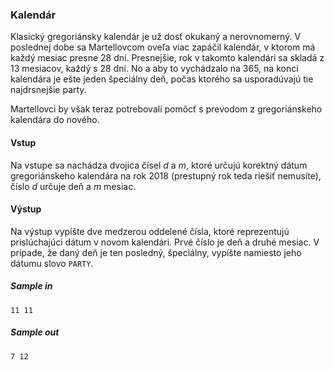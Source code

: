 ### Kalendár
Klasický gregoriánsky kalendár je už dosť okukaný a nerovnomerný. V poslednej dobe sa Martellovcom oveľa viac zapáčil kalendár, v ktorom má každý mesiac presne 28 dní. Presnejšie, rok v takomto kalendári sa skladá z 13 mesiacov, každý s 28 dni. No a aby to vychádzalo na 365, na konci kalendára je ešte jeden špeciálny deň, počas ktorého sa usporadúvajú tie najdrsnejšie party.

Martellovci by však teraz potrebovali pomôcť s prevodom z gregoriánskeho kalendára do nového.

#### Vstup
Na vstupe sa nachádza dvojica čísel $d$ a $m$, ktoré určujú korektný dátum gregoriánskeho kalendára na rok 2018 (prestupný rok teda riešiť nemusíte), číslo $d$ určuje deň a $m$ mesiac.

#### Výstup
Na výstup vypíšte dve medzerou oddelené čísla, ktoré reprezentujú prislúchajúci dátum v novom kalendári. Prvé číslo je deň a druhé mesiac. V prípade, že daný deň je ten posledný, špeciálny, vypíšte namiesto jeho dátumu slovo `PARTY`.

##### Sample in
```
11 11
```

##### Sample out
```
7 12
```
